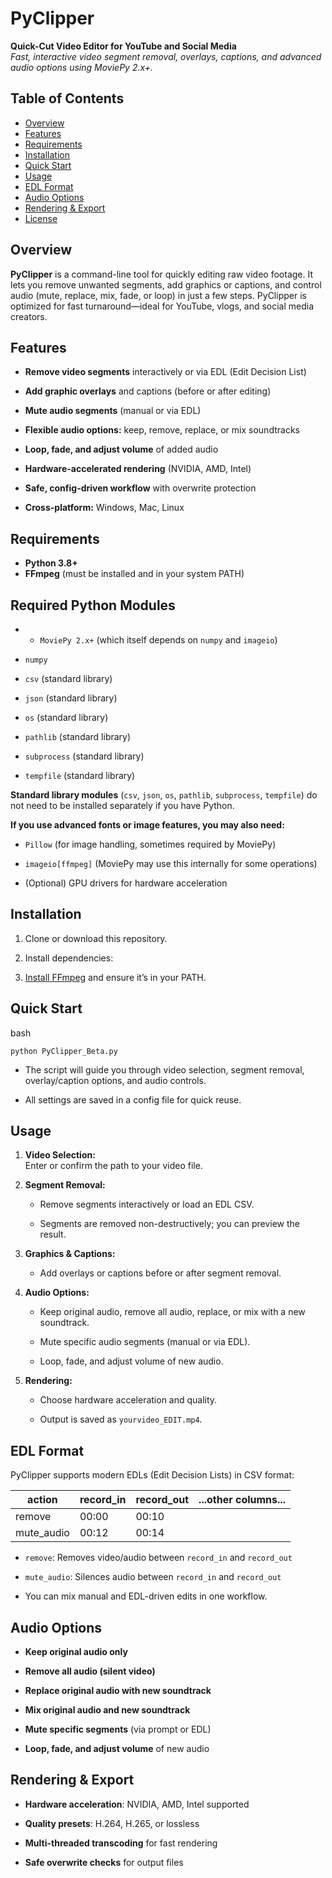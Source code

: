 # PyClipper

**Quick-Cut Video Editor for YouTube and Social Media**  
_Fast, interactive video segment removal, overlays, captions, and advanced audio options using MoviePy 2.x+._

## Table of Contents

- [Overview](#Overview)
- [Features](#features)    
- [Requirements](#requirements)    
- [Installation](#installation)  
- [Quick Start](#quick-start)    
- [Usage](#usage)   
- [EDL Format](#edl-format)   
- [Audio Options](#audio-options)   
- [Rendering & Export](https://www.perplexity.ai/search/tell-me-about-editing-with-mov-wr4CClvyRaer2JHWViu2rw#rendering--export)   
- [License](#license)
    

## Overview

**PyClipper** is a command-line tool for quickly editing raw video footage. It lets you remove unwanted segments, add graphics or captions, and control audio (mute, replace, mix, fade, or loop) in just a few steps. PyClipper is optimized for fast turnaround—ideal for YouTube, vlogs, and social media creators.

## Features

- **Remove video segments** interactively or via EDL (Edit Decision List)
    
- **Add graphic overlays** and captions (before or after editing)
    
- **Mute audio segments** (manual or via EDL)
    
- **Flexible audio options:** keep, remove, replace, or mix soundtracks
    
- **Loop, fade, and adjust volume** of added audio
    
- **Hardware-accelerated rendering** (NVIDIA, AMD, Intel)
    
- **Safe, config-driven workflow** with overwrite protection
    
- **Cross-platform:** Windows, Mac, Linux
    

## Requirements

- **Python 3.8+**
- **FFmpeg** (must be installed and in your system PATH)
    
## **Required Python Modules**

- - `MoviePy 2.x+` (which itself depends on `numpy` and `imageio`)
    
- `numpy`
    
- `csv` (standard library)
    
- `json` (standard library)
    
- `os` (standard library)
    
- `pathlib` (standard library)
    
- `subprocess` (standard library)
    
- `tempfile` (standard library)
    

**Standard library modules** (`csv`, `json`, `os`, `pathlib`, `subprocess`, `tempfile`) do not need to be installed separately if you have Python.

**If you use advanced fonts or image features, you may also need:**

- `Pillow` (for image handling, sometimes required by MoviePy)
    
- `imageio[ffmpeg]` (MoviePy may use this internally for some operations)
- (Optional) GPU drivers for hardware acceleration
    

## Installation

1. Clone or download this repository.
    
2. Install dependencies:
    
3. [Install FFmpeg](https://ffmpeg.org/download.html) and ensure it’s in your PATH.
    

## Quick Start

bash

`python PyClipper_Beta.py`

- The script will guide you through video selection, segment removal, overlay/caption options, and audio controls.
    
- All settings are saved in a config file for quick reuse.
    

## Usage

1. **Video Selection:**  
    Enter or confirm the path to your video file.
    
2. **Segment Removal:**
    
    - Remove segments interactively or load an EDL CSV.
        
    - Segments are removed non-destructively; you can preview the result.
        
3. **Graphics & Captions:**
    
    - Add overlays or captions before or after segment removal.
        
4. **Audio Options:**
    
    - Keep original audio, remove all audio, replace, or mix with a new soundtrack.
        
    - Mute specific audio segments (manual or via EDL).
        
    - Loop, fade, and adjust volume of new audio.
        
5. **Rendering:**
    
    - Choose hardware acceleration and quality.
        
    - Output is saved as `yourvideo_EDIT.mp4`.
        

## EDL Format

PyClipper supports modern EDLs (Edit Decision Lists) in CSV format:

|action|record_in|record_out|...other columns...|
|---|---|---|---|
|remove|00:00|00:10||
|mute_audio|00:12|00:14||

- `remove`: Removes video/audio between `record_in` and `record_out`
    
- `mute_audio`: Silences audio between `record_in` and `record_out`
    
- You can mix manual and EDL-driven edits in one workflow.
    

## Audio Options

- **Keep original audio only**
    
- **Remove all audio (silent video)**
    
- **Replace original audio with new soundtrack**
    
- **Mix original audio and new soundtrack**
    
- **Mute specific segments** (via prompt or EDL)
    
- **Loop, fade, and adjust volume** of new audio
    

## Rendering & Export

- **Hardware acceleration**: NVIDIA, AMD, Intel supported
    
- **Quality presets**: H.264, H.265, or lossless
    
- **Multi-threaded transcoding** for fast rendering
    
- **Safe overwrite checks** for output files
